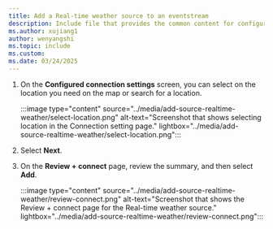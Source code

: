 ```yaml
---
title: Add a Real-time weather source to an eventstream
description: Include file that provides the common content for configuring a Real-time weather for Fabric event streams and Real-Time hub.
ms.author: xujiang1
author: wenyangshi
ms.topic: include
ms.custom:
ms.date: 03/24/2025
---
```


1. On the **Configured connection settings** screen, you can select on the location you need on the map or search for a location.

    :::image type="content" source="../media/add-source-realtime-weather/select-location.png" alt-text="Screenshot that shows selecting location in the Connection setting page." lightbox="../media/add-source-realtime-weather/select-location.png":::
1. Select **Next**.
1. On the **Review + connect** page, review the summary, and then select **Add**.
   
    :::image type="content" source="../media/add-source-realtime-weather/review-connect.png" alt-text="Screenshot that shows the Review + connect page for the Real-time weather source." lightbox="../media/add-source-realtime-weather/review-connect.png":::